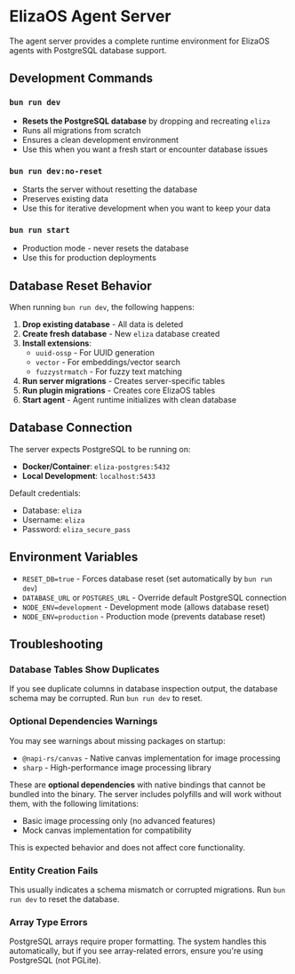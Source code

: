 # ElizaOS Agent Server

The agent server provides a complete runtime environment for ElizaOS agents with PostgreSQL database support.

## Development Commands

### `bun run dev`

- **Resets the PostgreSQL database** by dropping and recreating `eliza`
- Runs all migrations from scratch
- Ensures a clean development environment
- Use this when you want a fresh start or encounter database issues

### `bun run dev:no-reset`

- Starts the server without resetting the database
- Preserves existing data
- Use this for iterative development when you want to keep your data

### `bun run start`

- Production mode - never resets the database
- Use this for production deployments

## Database Reset Behavior

When running `bun run dev`, the following happens:

1. **Drop existing database** - All data is deleted
2. **Create fresh database** - New `eliza` database created
3. **Install extensions**:
   - `uuid-ossp` - For UUID generation
   - `vector` - For embeddings/vector search
   - `fuzzystrmatch` - For fuzzy text matching
4. **Run server migrations** - Creates server-specific tables
5. **Run plugin migrations** - Creates core ElizaOS tables
6. **Start agent** - Agent runtime initializes with clean database

## Database Connection

The server expects PostgreSQL to be running on:

- **Docker/Container**: `eliza-postgres:5432`
- **Local Development**: `localhost:5433`

Default credentials:

- Database: `eliza`
- Username: `eliza`
- Password: `eliza_secure_pass`

## Environment Variables

- `RESET_DB=true` - Forces database reset (set automatically by `bun run dev`)
- `DATABASE_URL` or `POSTGRES_URL` - Override default PostgreSQL connection
- `NODE_ENV=development` - Development mode (allows database reset)
- `NODE_ENV=production` - Production mode (prevents database reset)

## Troubleshooting

### Database Tables Show Duplicates

If you see duplicate columns in database inspection output, the database schema may be corrupted. Run `bun run dev` to reset.

### Optional Dependencies Warnings

You may see warnings about missing packages on startup:

- `@napi-rs/canvas` - Native canvas implementation for image processing
- `sharp` - High-performance image processing library

These are **optional dependencies** with native bindings that cannot be bundled into the binary. The server includes polyfills and will work without them, with the following limitations:

- Basic image processing only (no advanced features)
- Mock canvas implementation for compatibility

This is expected behavior and does not affect core functionality.

### Entity Creation Fails

This usually indicates a schema mismatch or corrupted migrations. Run `bun run dev` to reset the database.

### Array Type Errors

PostgreSQL arrays require proper formatting. The system handles this automatically, but if you see array-related errors, ensure you're using PostgreSQL (not PGLite).
